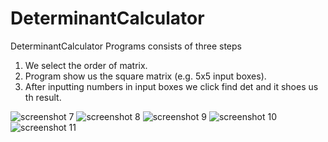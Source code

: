 # DeterminantCalculator
DeterminantCalculator
Programs consists of three steps 

1. We select the order of matrix.
2. Program show us the square matrix (e.g. 5x5 input boxes).
3. After inputting numbers in input boxes we click find det and it shoes us th result.

![screenshot 7](https://user-images.githubusercontent.com/33281263/51273228-a2243d80-19e5-11e9-98f2-a6c2bea629e9.png)
![screenshot 8](https://user-images.githubusercontent.com/33281263/51273229-a2243d80-19e5-11e9-8794-18452a7fe420.png)
![screenshot 9](https://user-images.githubusercontent.com/33281263/51273230-a2243d80-19e5-11e9-98e1-d16ffaa9a566.png)
![screenshot 10](https://user-images.githubusercontent.com/33281263/51273231-a2243d80-19e5-11e9-9a34-03329e690a55.png)
![screenshot 11](https://user-images.githubusercontent.com/33281263/51273232-a2bcd400-19e5-11e9-98f4-e42d28338878.png)

